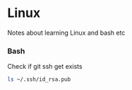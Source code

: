 # Linux
Notes about learning Linux and bash etc



### Bash

Check if git ssh get exists
```bash
ls ~/.ssh/id_rsa.pub
```

